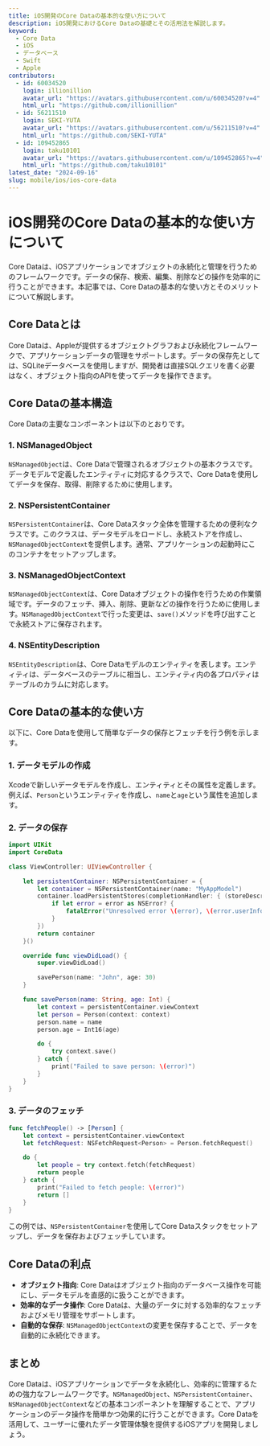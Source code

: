 ```yaml
---
title: iOS開発のCore Dataの基本的な使い方について
description: iOS開発におけるCore Dataの基礎とその活用法を解説します。
keyword:
  - Core Data
  - iOS
  - データベース
  - Swift
  - Apple
contributors:
  - id: 60034520
    login: illionillion
    avatar_url: "https://avatars.githubusercontent.com/u/60034520?v=4"
    html_url: "https://github.com/illionillion"
  - id: 56211510
    login: SEKI-YUTA
    avatar_url: "https://avatars.githubusercontent.com/u/56211510?v=4"
    html_url: "https://github.com/SEKI-YUTA"
  - id: 109452865
    login: taku10101
    avatar_url: "https://avatars.githubusercontent.com/u/109452865?v=4"
    html_url: "https://github.com/taku10101"
latest_date: "2024-09-16"
slug: mobile/ios/ios-core-data
---
```


# iOS開発のCore Dataの基本的な使い方について

Core Dataは、iOSアプリケーションでオブジェクトの永続化と管理を行うためのフレームワークです。データの保存、検索、編集、削除などの操作を効率的に行うことができます。本記事では、Core Dataの基本的な使い方とそのメリットについて解説します。

## Core Dataとは

Core Dataは、Appleが提供するオブジェクトグラフおよび永続化フレームワークで、アプリケーションデータの管理をサポートします。データの保存先としては、SQLiteデータベースを使用しますが、開発者は直接SQLクエリを書く必要はなく、オブジェクト指向のAPIを使ってデータを操作できます。

## Core Dataの基本構造

Core Dataの主要なコンポーネントは以下のとおりです。

### 1. NSManagedObject

`NSManagedObject`は、Core Dataで管理されるオブジェクトの基本クラスです。データモデルで定義したエンティティに対応するクラスで、Core Dataを使用してデータを保存、取得、削除するために使用します。

### 2. NSPersistentContainer

`NSPersistentContainer`は、Core Dataスタック全体を管理するための便利なクラスです。このクラスは、データモデルをロードし、永続ストアを作成し、`NSManagedObjectContext`を提供します。通常、アプリケーションの起動時にこのコンテナをセットアップします。

### 3. NSManagedObjectContext

`NSManagedObjectContext`は、Core Dataオブジェクトの操作を行うための作業領域です。データのフェッチ、挿入、削除、更新などの操作を行うために使用します。`NSManagedObjectContext`で行った変更は、`save()`メソッドを呼び出すことで永続ストアに保存されます。

### 4. NSEntityDescription

`NSEntityDescription`は、Core Dataモデルのエンティティを表します。エンティティは、データベースのテーブルに相当し、エンティティ内の各プロパティはテーブルのカラムに対応します。

## Core Dataの基本的な使い方

以下に、Core Dataを使用して簡単なデータの保存とフェッチを行う例を示します。

### 1. データモデルの作成

Xcodeで新しいデータモデルを作成し、エンティティとその属性を定義します。例えば、`Person`というエンティティを作成し、`name`と`age`という属性を追加します。

### 2. データの保存

```swift
import UIKit
import CoreData

class ViewController: UIViewController {

    let persistentContainer: NSPersistentContainer = {
        let container = NSPersistentContainer(name: "MyAppModel")
        container.loadPersistentStores(completionHandler: { (storeDescription, error) in
            if let error = error as NSError? {
                fatalError("Unresolved error \(error), \(error.userInfo)")
            }
        })
        return container
    }()

    override func viewDidLoad() {
        super.viewDidLoad()

        savePerson(name: "John", age: 30)
    }

    func savePerson(name: String, age: Int) {
        let context = persistentContainer.viewContext
        let person = Person(context: context)
        person.name = name
        person.age = Int16(age)

        do {
            try context.save()
        } catch {
            print("Failed to save person: \(error)")
        }
    }
}
```

### 3. データのフェッチ

```swift
func fetchPeople() -> [Person] {
    let context = persistentContainer.viewContext
    let fetchRequest: NSFetchRequest<Person> = Person.fetchRequest()

    do {
        let people = try context.fetch(fetchRequest)
        return people
    } catch {
        print("Failed to fetch people: \(error)")
        return []
    }
}
```

この例では、`NSPersistentContainer`を使用してCore Dataスタックをセットアップし、データを保存およびフェッチしています。

## Core Dataの利点

- **オブジェクト指向**: Core Dataはオブジェクト指向のデータベース操作を可能にし、データモデルを直感的に扱うことができます。
- **効率的なデータ操作**: Core Dataは、大量のデータに対する効率的なフェッチおよびメモリ管理をサポートします。
- **自動的な保存**: `NSManagedObjectContext`の変更を保存することで、データを自動的に永続化できます。

## まとめ

Core Dataは、iOSアプリケーションでデータを永続化し、効率的に管理するための強力なフレームワークです。`NSManagedObject`、`NSPersistentContainer`、`NSManagedObjectContext`などの基本コンポーネントを理解することで、アプリケーションのデータ操作を簡単かつ効果的に行うことができます。Core Dataを活用して、ユーザーに優れたデータ管理体験を提供するiOSアプリを開発しましょう。
